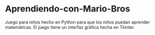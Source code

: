 # Aprendiendo-con-Mario-Bros
Juego para niños hecho en Python para que los niños puedan aprender matemáticas. El juego tiene un interfaz gráfica hecha en Tkinter.
